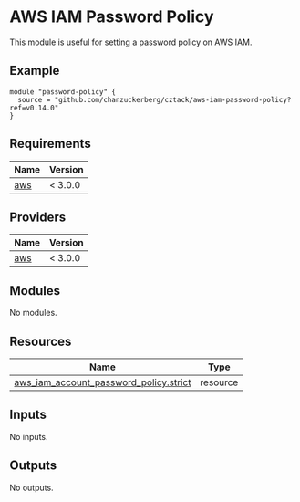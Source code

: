 # AWS IAM Password Policy

This module is useful for setting a password policy on AWS IAM.

## Example

```hcl
module "password-policy" {
  source = "github.com/chanzuckerberg/cztack/aws-iam-password-policy?ref=v0.14.0"
}
```

<!-- START -->
## Requirements

| Name | Version |
|------|---------|
| <a name="requirement_aws"></a> [aws](#requirement\_aws) | < 3.0.0 |

## Providers

| Name | Version |
|------|---------|
| <a name="provider_aws"></a> [aws](#provider\_aws) | < 3.0.0 |

## Modules

No modules.

## Resources

| Name | Type |
|------|------|
| [aws_iam_account_password_policy.strict](https://registry.terraform.io/providers/hashicorp/aws/latest/docs/resources/iam_account_password_policy) | resource |

## Inputs

No inputs.

## Outputs

No outputs.
<!-- END -->
